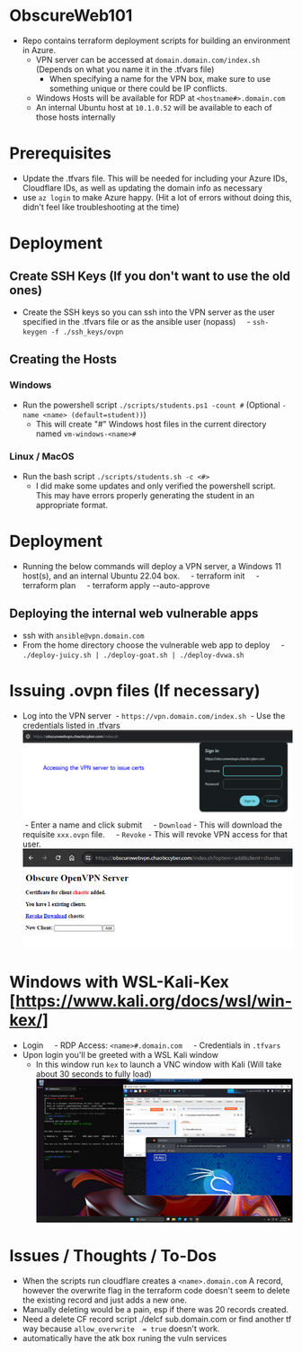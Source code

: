 # ObscureWeb101
- Repo contains terraform deployment scripts for building an environment in Azure.
	- VPN server can be accessed at `domain.domain.com/index.sh` (Depends on what you name it in the .tfvars file)
		- When specifying a name for the VPN box, make sure to use something unique or there could be IP conflicts.
	- Windows Hosts will be available for RDP at `<hostname#>.domain.com`
	- An internal Ubuntu host at `10.1.0.52` will be available to each of those hosts internally
# Prerequisites
- Update the .tfvars file. This will be needed for including your Azure IDs, Cloudflare IDs, as well as updating the domain info as necessary
- use `az login` to make Azure happy. (Hit a lot of errors without doing this, didn't feel like troubleshooting at the time)
# Deployment
## Create SSH Keys (If you don't want to use the old ones)
- Create the SSH keys so you can ssh into the VPN server as the user specified in the .tfvars file or as the ansible user (nopass)
    - `ssh-keygen -f ./ssh_keys/ovpn`
## Creating the Hosts
### Windows
- Run the powershell script `./scripts/students.ps1 -count #` (Optional `-name <name> (default=student))`)
	- This will create "#" Windows host files in the current directory named `vm-windows-<name>#`
### Linux / MacOS
- Run the bash script `./scripts/students.sh -c <#>`
	- I did make some updates and only verified the powershell script. This may have errors properly generating the student in an appropriate format.
# Deployment
- Running the below commands will deploy a VPN server, a Windows 11 host(s), and an internal Ubuntu 22.04 box.
    - terraform init
    - terraform plan
    - terraform apply --auto-approve
## Deploying the internal web vulnerable apps
- ssh with `ansible@vpn.domain.com`
- From the home directory choose the vulnerable web app to deploy
    - `./deploy-juicy.sh | ./deploy-goat.sh | ./deploy-dvwa.sh`
# Issuing .ovpn files (If necessary)
- Log into the VPN server
 - `https://vpn.domain.com/index.sh`
 - Use the credentials listed in .tfvars
![Basic Auth for VPN Login](images/vpnserveraccess.png)
 - Enter a name and click submit
    - `Download` - This will download the requisite `xxx.ovpn` file.
    - `Revoke` - This will revoke VPN access for that user.
![VPN Issue Interface](images/vpnclientdownload.png)
# Windows with WSL-Kali-Kex [https://www.kali.org/docs/wsl/win-kex/]
- Login
    - RDP Access: `<name>#.domain.com`
    - Credentials in `.tfvars`
- Upon login you'll be greeted with a WSL Kali window
	- In this window run `kex` to launch a VNC window with Kali (Will take about 30 seconds to fully load)
![Student User Interface](images/studentwithkali.png)
# Issues / Thoughts / To-Dos
- When the scripts run cloudflare creates a `<name>.domain.com` A record, however the overwrite flag in the terraform code doesn't seem to delete the existing record and just adds a new one.
- Manually deleting would be a pain, esp if there was 20 records created.
- Need a delete CF record script ./delcf sub.domain.com or find another tf way because `allow_overwrite  = true` doesn't work.
- automatically have the atk box runing the vuln services
